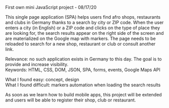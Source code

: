 First own mini JavaScript project - 08/17/20

This single page application (SPA) helps users find afro shops, restaurants and clubs in Germany thanks to a search by city or ZIP code. When the user enters a city (in English) or a ZIP code and clicks on the type of place they are looking for, the search results appear on the right side of the screen and are materialized on the Google map with markers. The page needs to be reloaded to search for a new shop, restaurant or club or consult another link. <br>

Relevance: no such application exists in Germany to this day. The goal is to provide and increase visibility. <br>
Keywords: HTML, CSS, DOM, JSON, SPA, forms, events, Google Maps API <br>

What I found easy: concept, design <br>
What I found difficult: markers automation when loading the search results <br>

As soon as we learn how to build mobile apps, this project will be extended and users will be able to register their shop, club or restaurant. 